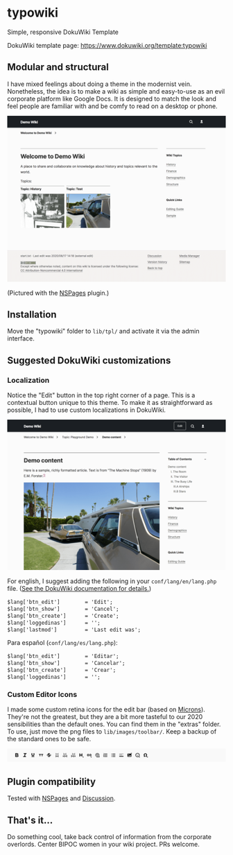 # typowiki
Simple, responsive DokuWiki Template

DokuWiki template page: https://www.dokuwiki.org/template:typowiki

## Modular and structural

I have mixed feelings about doing a theme in the modernist vein. Nonetheless, the idea is to make a wiki as simple and easy-to-use as an evil corporate platform like Google Docs. It is designed to match the look and feel people are familiar with and be comfy to read on a desktop or phone.

![Screenshot of typowiki theme index page](preview.png)

(Pictured with the [NSPages](https://www.dokuwiki.org/plugin:nspages) plugin.)

## Installation

Move the "typowiki" folder to `lib/tpl/` and activate it via the admin interface.

## Suggested DokuWiki customizations

### Localization

Notice the "Edit" button in the top right corner of a page. This is a contextual button unique to this theme. To make it as straightforward as possible, I had to use custom localizations in DokuWiki.

![Screenshot of typowiki theme wiki document page](preview2.png)


For english, I suggest adding the following in your `conf/lang/en/lang.php` file. ([See the DokuWiki documentation for details.](https://www.dokuwiki.org/localization#changing_some_localized_texts_and_strings_in_your_installation))

```
$lang['btn_edit']        = 'Edit';
$lang['btn_show']        = 'Cancel';
$lang['btn_create']      = 'Create';
$lang['loggedinas']      = '';
$lang['lastmod']         = 'Last edit was';
```

Para español (`conf/lang/es/lang.php`):

```
$lang['btn_edit']        = 'Editar';
$lang['btn_show']        = 'Cancelar';
$lang['btn_create']      = 'Crear';
$lang['loggedinas']      = '';
```

### Custom Editor Icons

I made some custom retina icons for the edit bar (based on [Microns](https://github.com/stephenhutchings/microns)). They're not the greatest, but they are a bit more tasteful to our 2020 sensibilities than the default ones. You can find them in the "extras" folder. To use, just move the png files to `lib/images/toolbar/`. Keep a backup of the standard ones to be safe.

![Screenshot of wiki edit bar icons](preview3.png)

## Plugin compatibility

Tested with [NSPages](https://www.dokuwiki.org/plugin:nspages) and [Discussion](https://www.dokuwiki.org/plugin:discussion).

## That's it...

Do something cool, take back control of information from the corporate overlords. Center BIPOC women in your wiki project. PRs welcome.
